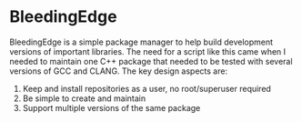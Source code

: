 # BleedingEdge
BleedingEdge is a simple package manager to help build development versions of important libraries.
The need for a script like this came when I needed to maintain one C++ package that needed to be tested with several versions of GCC and CLANG.
The key design aspects are:
1. Keep and install repositories as a user, no root/superuser required
2. Be simple to create and maintain
3. Support multiple versions of the same package
